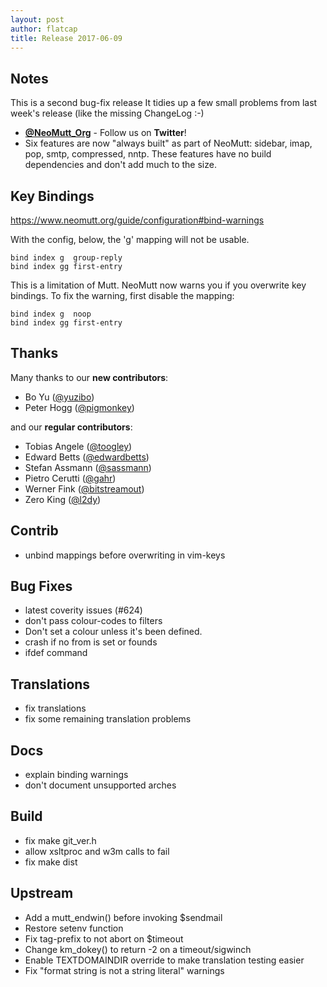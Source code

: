 ```yaml
---
layout: post
author: flatcap
title: Release 2017-06-09
---
```


## Notes

This is a second bug-fix release It tidies up a few small problems from last
week's release (like the missing ChangeLog :-)

- **[@NeoMutt_Org](https://twitter.com/NeoMutt_Org)** - Follow us on
  **Twitter**!
- Six features are now "always built" as part of NeoMutt: sidebar, imap, pop,
  smtp, compressed, nntp. These features have no build dependencies and don't
  add much to the size.

## Key Bindings

<https://www.neomutt.org/guide/configuration#bind-warnings>

With the config, below, the 'g' mapping will not be usable.

```
bind index g  group-reply
bind index gg first-entry
```

This is a limitation of Mutt. NeoMutt now warns you if you overwrite key
bindings. To fix the warning, first disable the mapping:

```
bind index g  noop
bind index gg first-entry
```

## Thanks

Many thanks to our **new contributors**:

- Bo Yu ([@yuzibo](https://github.com/yuzibo))
- Peter Hogg ([@pigmonkey](https://github.com/pigmonkey))

and our **regular contributors**:

- Tobias Angele ([@toogley](https://github.com/toogley))
- Edward Betts ([@edwardbetts](https://github.com/edwardbetts))
- Stefan Assmann ([@sassmann](https://github.com/sassmann))
- Pietro Cerutti ([@gahr](https://github.com/gahr))
- Werner Fink ([@bitstreamout](https://github.com/bitstreamout))
- Zero King ([@l2dy](https://github.com/l2dy))

## Contrib

- unbind mappings before overwriting in vim-keys

## Bug Fixes

- latest coverity issues (#624)
- don't pass colour-codes to filters
- Don't set a colour unless it's been defined.
- crash if no from is set or founds
- ifdef command

## Translations

- fix translations
- fix some remaining translation problems

## Docs

- explain binding warnings
- don't document unsupported arches

## Build

- fix make git_ver.h
- allow xsltproc and w3m calls to fail
- fix make dist

## Upstream

- Add a mutt_endwin() before invoking $sendmail
- Restore setenv function
- Fix tag-prefix to not abort on $timeout
- Change km_dokey() to return -2 on a timeout/sigwinch
- Enable TEXTDOMAINDIR override to make translation testing easier
- Fix "format string is not a string literal" warnings

